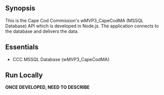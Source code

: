 ## Synopsis

This is the Cape Cod Commission's wMVP3_CapeCodMA (MSSQL Database) API which is developed in Node.js.  The application connects to the database and delivers the data.

## Essentials

* CCC MSSQL Database (wMVP3_CapeCodMA)

## Run Locally

**ONCE DEVELOPED, NEED TO DESCRIBE**
